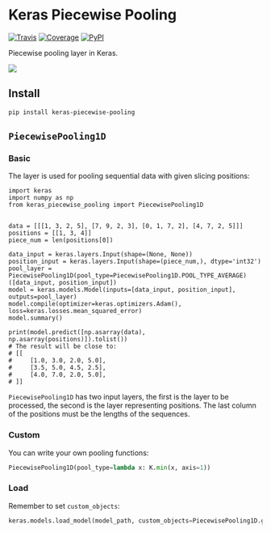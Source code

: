 # Keras Piecewise Pooling

[![Travis](https://travis-ci.org/CyberZHG/keras-piecewise-pooling.svg)](https://travis-ci.org/CyberZHG/keras-piecewise-pooling)
[![Coverage](https://coveralls.io/repos/github/CyberZHG/keras-piecewise-pooling/badge.svg?branch=master)](https://coveralls.io/github/CyberZHG/keras-piecewise-pooling)
[![PyPI](https://img.shields.io/pypi/pyversions/keras-piecewise-pooling.svg)](https://pypi.org/project/keras-piecewise-pooling/)

Piecewise pooling layer in Keras.

![](https://user-images.githubusercontent.com/853842/45488448-07e08e80-b794-11e8-8b67-ae650aa017b5.png)

## Install

```bash
pip install keras-piecewise-pooling
```

## `PiecewisePooling1D`

### Basic

The layer is used for pooling sequential data with given slicing positions:

```python3
import keras
import numpy as np
from keras_piecewise_pooling import PiecewisePooling1D


data = [[[1, 3, 2, 5], [7, 9, 2, 3], [0, 1, 7, 2], [4, 7, 2, 5]]]
positions = [[1, 3, 4]]
piece_num = len(positions[0])

data_input = keras.layers.Input(shape=(None, None))
position_input = keras.layers.Input(shape=(piece_num,), dtype='int32')
pool_layer = PiecewisePooling1D(pool_type=PiecewisePooling1D.POOL_TYPE_AVERAGE)([data_input, position_input])
model = keras.models.Model(inputs=[data_input, position_input], outputs=pool_layer)
model.compile(optimizer=keras.optimizers.Adam(), loss=keras.losses.mean_squared_error)
model.summary()

print(model.predict([np.asarray(data), np.asarray(positions)]).tolist())
# The result will be close to:
# [[
#     [1.0, 3.0, 2.0, 5.0],
#     [3.5, 5.0, 4.5, 2.5],
#     [4.0, 7.0, 2.0, 5.0],
# ]]
```

`PiecewisePooling1D` has two input layers, the first is the layer to be processed, the second is the layer representing positions. The last column of the positions must be the lengths of the sequences.

### Custom

You can write your own pooling functions:

```python
PiecewisePooling1D(pool_type=lambda x: K.min(x, axis=1))
```

### Load

Remember to set `custom_objects`:

```python
keras.models.load_model(model_path, custom_objects=PiecewisePooling1D.get_custom_objects())
```
